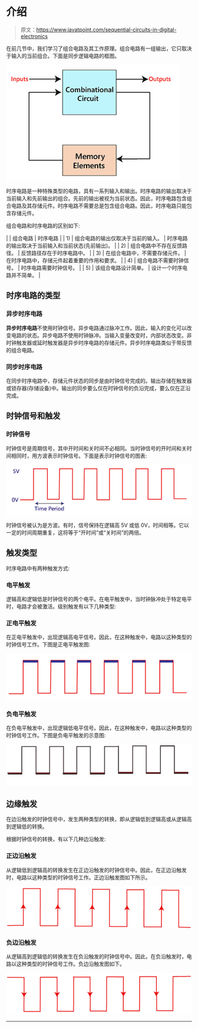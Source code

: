 # 介绍

> 原文：<https://www.javatpoint.com/sequential-circuits-in-digital-electronics>

在前几节中，我们学习了组合电路及其工作原理。组合电路有一组输出，它只取决于输入的当前组合。下面是同步逻辑电路的框图。

![Introduction](img/2d03563e78d353e23cab96be05276663.png)

时序电路是一种特殊类型的电路，具有一系列输入和输出。时序电路的输出取决于当前输入和先前输出的组合。先前的输出被视为当前状态。因此，时序电路包含组合电路及其存储元件。时序电路不需要总是包含组合电路。因此，时序电路只能包含存储元件。

组合电路和时序电路的区别如下:

|  | 组合电路 | 时序电路 |
| 1) | 组合电路的输出仅取决于当前的输入。 | 时序电路的输出取决于当前输入和当前状态(先前输出)。 |
| 2) | 组合电路中不存在反馈路径。 | 反馈路径存在于时序电路中。 |
| 3) | 在组合电路中，不需要存储元件。 | 在时序电路中，存储元件起着重要的作用和要求。 |
| 4) | 组合电路不需要时钟信号。 | 时序电路需要时钟信号。 |
| 5) | 该组合电路设计简单。 | 设计一个时序电路并不简单。 |

## 时序电路的类型

### 异步时序电路

**异步时序电路**不使用时钟信号。异步电路通过脉冲工作。因此，输入的变化可以改变电路的状态。异步电路不使用时钟脉冲。当输入变量改变时，内部状态改变。非时钟触发器或延时触发器是异步时序电路的存储元件。异步时序电路类似于带反馈的组合电路。

### 同步时序电路

在同步时序电路中，存储元件状态的同步是由时钟信号完成的。输出存储在触发器或锁存器(存储设备)中。输出的同步要么仅在时钟信号的负沿完成，要么仅在正沿完成。

## 时钟信号和触发

### 时钟信号

时钟信号是周期信号，其中开时间和关时间不必相同。当时钟信号的开时间和关时间相同时，用方波表示时钟信号。下面是表示时钟信号的图表:

![Introduction](img/5ef7e7d9295d48f61a06a0fc2e24d263.png)

时钟信号被认为是方波。有时，信号保持在逻辑高 5V 或低 0V，时间相等。它以一定的时间周期重复，这将等于“开时间”或“关时间”的两倍。

## 触发类型

时序电路中有两种触发方式:

### 电平触发

逻辑高和逻辑低是时钟信号的两个电平。在电平触发中，当时钟脉冲处于特定电平时，电路才会被激活。级别触发有以下几种类型:

### 正电平触发

在正电平触发中，出现逻辑高电平信号。因此，在这种触发中，电路以这种类型的时钟信号工作。下图是正电平触发图:

![Introduction](img/8cd545816cdd10344249ca4f65b5727f.png)

### 负电平触发

在负电平触发中，出现逻辑低电平信号。因此，在这种触发中，电路以这种类型的时钟信号工作。下图是负电平触发的示意图:

![Introduction](img/377ce07ac2e024316ba263710482e5f4.png)

## 边缘触发

在边沿触发的时钟信号中，发生两种类型的转换，即从逻辑低到逻辑高或从逻辑高到逻辑低的转换。

根据时钟信号的转换，有以下几种边沿触发:

### 正边沿触发

从逻辑低到逻辑高的转换发生在正边沿触发的时钟信号中。因此，在正边沿触发时，电路以这种类型的时钟信号工作。正边沿触发图如下所示。

![Introduction](img/013415f2a0fe942f61a5740c39a34648.png)

### 负边沿触发

从逻辑高到逻辑低的转换发生在负沿触发的时钟信号中。因此，在负沿触发时，电路以这种类型的时钟信号工作。负边沿触发图如下。

![Introduction](img/8c3b8fe97fd699dbf52079a89baa2635.png)

* * *